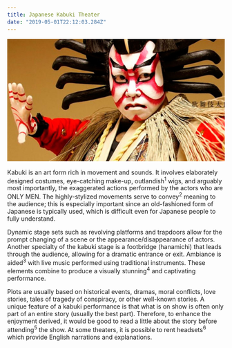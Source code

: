 ```yaml
---
title: Japanese Kabuki Theater
date: "2019-05-01T22:12:03.284Z"
---
```


![Chinese Salty Egg](./kabuki.jpg)

Kabuki is an art form rich in movement and sounds. It involves elaborately designed costumes, eye-catching make-up, outlandish<sup>1</sup> wigs, and arguably most importantly, the exaggerated actions performed by the actors who are ONLY MEN. The highly-stylized movements serve to convey<sup>2</sup> meaning to the audience; this is especially important since an old-fashioned form of Japanese is typically used, which is difficult even for Japanese people to fully understand.

Dynamic stage sets such as revolving platforms and trapdoors allow for the prompt changing of a scene or the appearance/disappearance of actors. Another specialty of the kabuki stage is a footbridge (hanamichi) that leads through the audience, allowing for a dramatic entrance or exit. Ambiance is aided<sup>3</sup> with live music performed using traditional instruments. These elements combine to produce a visually stunning<sup>4</sup> and captivating performance.

Plots are usually based on historical events, dramas, moral conflicts, love stories, tales of tragedy of conspiracy, or other well-known stories. A unique feature of a kabuki performance is that what is on show is often only part of an entire story (usually the best part). Therefore, to enhance the enjoyment derived, it would be good to read a little about the story before attending<sup>5</sup> the show. At some theaters, it is possible to rent headsets<sup>6</sup> which provide English narrations and explanations.
